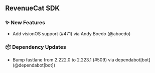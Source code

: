 ## RevenueCat SDK
### ✨ New Features
* Add visionOS support (#471) via Andy Boedo (@aboedo)
### 📦 Dependency Updates
* Bump fastlane from 2.222.0 to 2.223.1 (#509) via dependabot[bot] (@dependabot[bot])
